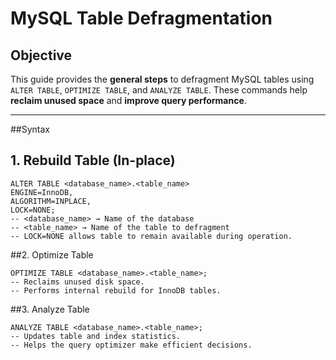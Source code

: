 # MySQL Table Defragmentation 

## Objective
This guide provides the **general steps** to defragment MySQL tables using `ALTER TABLE`, `OPTIMIZE TABLE`, and `ANALYZE TABLE`. These commands help **reclaim unused space** and **improve query performance**.

---

##Syntax


## 1. Rebuild Table (In-place)
```
ALTER TABLE <database_name>.<table_name>
ENGINE=InnoDB, 
ALGORITHM=INPLACE, 
LOCK=NONE;
-- <database_name> → Name of the database
-- <table_name> → Name of the table to defragment
-- LOCK=NONE allows table to remain available during operation.
```
##2. Optimize Table
```
OPTIMIZE TABLE <database_name>.<table_name>;
-- Reclaims unused disk space.
-- Performs internal rebuild for InnoDB tables.
```
##3. Analyze Table
```
ANALYZE TABLE <database_name>.<table_name>;
-- Updates table and index statistics.
-- Helps the query optimizer make efficient decisions.
```
